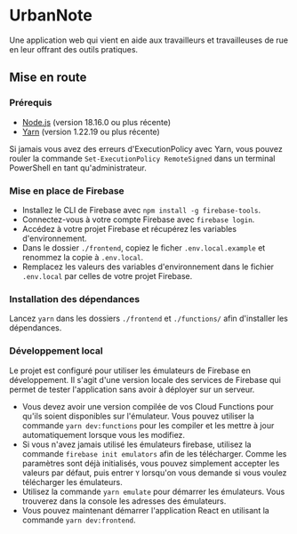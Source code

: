 # UrbanNote

Une application web qui vient en aide aux travailleurs et travailleuses de rue en leur offrant des outils pratiques.

## Mise en route

### Prérequis

- [Node.js](https://nodejs.org/en/) (version 18.16.0 ou plus récente)
- [Yarn](https://yarnpkg.com/) (version 1.22.19 ou plus récente)

Si jamais vous avez des erreurs d'ExecutionPolicy avec Yarn, vous pouvez rouler la commande `Set-ExecutionPolicy RemoteSigned` dans un terminal PowerShell en tant qu'administrateur.

### Mise en place de Firebase

- Installez le CLI de Firebase avec `npm install -g firebase-tools`.
- Connectez-vous à votre compte Firebase avec `firebase login`.
- Accédez à votre projet Firebase et récupérez les variables d'environnement.
- Dans le dossier `./frontend`, copiez le ficher `.env.local.example` et renommez la copie à `.env.local`.
- Remplacez les valeurs des variables d'environnement dans le fichier `.env.local` par celles de votre projet Firebase.

### Installation des dépendances

Lancez `yarn` dans les dossiers `./frontend` et `./functions/` afin d'installer les dépendances.

### Développement local

Le projet est configuré pour utiliser les émulateurs de Firebase en développement. Il s'agit d'une version locale des services de Firebase qui permet de tester l'application sans avoir à déployer sur un serveur.

- Vous devez avoir une version compilée de vos Cloud Functions pour qu'ils soient disponibles sur l'émulateur. Vous pouvez utiliser la commande `yarn dev:functions` pour les compiler et les mettre à jour automatiquement lorsque vous les modifiez.
- Si vous n'avez jamais utilisé les émulateurs firebase, utilisez la commande `firebase init emulators` afin de les télécharger. Comme les paramètres sont déjà initialisés, vous pouvez simplement accepter les valeurs par défaut, puis entrer `Y` lorsqu'on vous demande si vous voulez télécharger les émulateurs.
- Utilisez la commande `yarn emulate` pour démarrer les émulateurs. Vous trouverez dans la console les adresses des émulateurs.
- Vous pouvez maintenant démarrer l'application React en utilisant la commande `yarn dev:frontend`.
